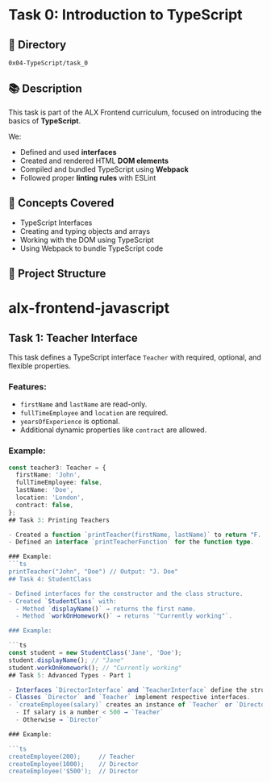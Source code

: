 # Task 0: Introduction to TypeScript

## 📁 Directory
`0x04-TypeScript/task_0`

## 📚 Description
This task is part of the ALX Frontend curriculum, focused on introducing the basics of **TypeScript**.

We:
- Defined and used **interfaces**
- Created and rendered HTML **DOM elements**
- Compiled and bundled TypeScript using **Webpack**
- Followed proper **linting rules** with ESLint

## 🧠 Concepts Covered
- TypeScript Interfaces
- Creating and typing objects and arrays
- Working with the DOM using TypeScript
- Using Webpack to bundle TypeScript code

## 📂 Project Structure

# alx-frontend-javascript
## Task 1: Teacher Interface

This task defines a TypeScript interface `Teacher` with required, optional, and flexible properties.

### Features:
- `firstName` and `lastName` are read-only.
- `fullTimeEmployee` and `location` are required.
- `yearsOfExperience` is optional.
- Additional dynamic properties like `contract` are allowed.

### Example:
```ts
const teacher3: Teacher = {
  firstName: 'John',
  fullTimeEmployee: false,
  lastName: 'Doe',
  location: 'London',
  contract: false,
};
## Task 3: Printing Teachers

- Created a function `printTeacher(firstName, lastName)` to return "F. LastName".
- Defined an interface `printTeacherFunction` for the function type.

### Example:
```ts
printTeacher("John", "Doe") // Output: "J. Doe"
## Task 4: StudentClass

- Defined interfaces for the constructor and the class structure.
- Created `StudentClass` with:
  - Method `displayName()` → returns the first name.
  - Method `workOnHomework()` → returns `"Currently working"`.

### Example:

```ts
const student = new StudentClass('Jane', 'Doe');
student.displayName(); // "Jane"
student.workOnHomework(); // "Currently working"
## Task 5: Advanced Types - Part 1

- Interfaces `DirectorInterface` and `TeacherInterface` define the structure of class methods.
- Classes `Director` and `Teacher` implement respective interfaces.
- `createEmployee(salary)` creates an instance of `Teacher` or `Director`:
  - If salary is a number < 500 → `Teacher`
  - Otherwise → `Director`

### Example:

```ts
createEmployee(200);     // Teacher
createEmployee(1000);    // Director
createEmployee('$500');  // Director



